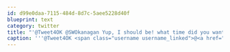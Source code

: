 ```yaml
---
id: d99e0daa-7115-484d-8d7c-5aee5228d40f
blueprint: text
category: twitter
title: "'@Tweet4OK @SWOkanagan Yup, I should be! what time did you want to come by?"
caption: '''@Tweet4OK <span class="username username_linked">@<a href="https://twitter.com/SWOkanagan" title="OK Startup Weekend">SWOkanagan</a></span> Yup, I should be! what time did you want to come by?'
---
```


